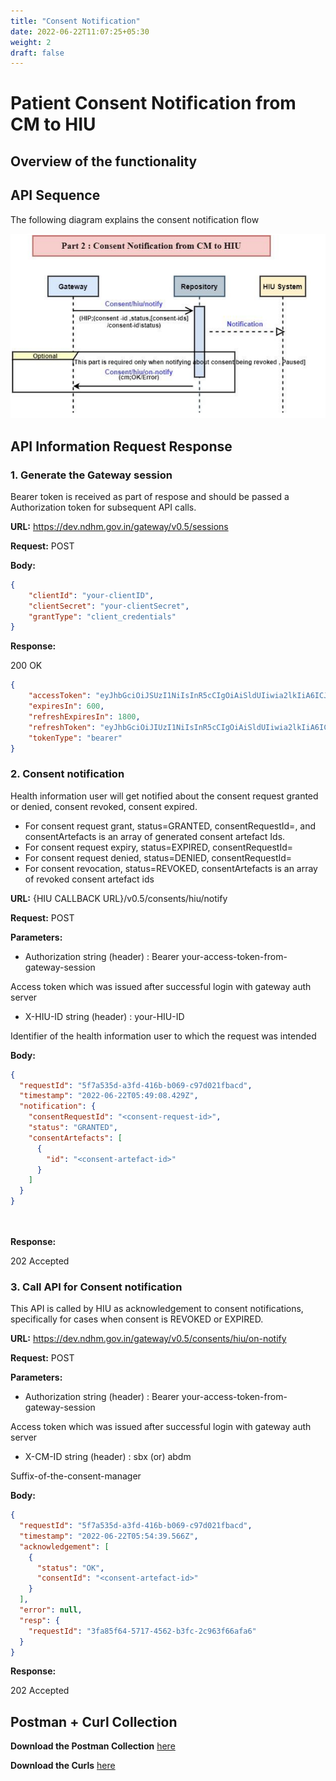 ```yaml
---
title: "Consent Notification"
date: 2022-06-22T11:07:25+05:30
weight: 2
draft: false
---
```







# Patient Consent Notification from CM to HIU

## Overview of the functionality



## API Sequence

The following diagram explains the consent notification flow

![Consention of Consent Request](./consent_notification_from_CM_to_HIU.PNG)


## API Information Request Response


### 1. Generate the Gateway session

Bearer token is received as part of respose and should be passed a Authorization token for subsequent API calls.

**URL:** https://dev.ndhm.gov.in/gateway/v0.5/sessions

**Request:** POST  

**Body:**

```json
{
    "clientId": "your-clientID",
    "clientSecret": "your-clientSecret",
    "grantType": "client_credentials"
}
```

**Response:** 

200   OK

```json
{
    "accessToken": "eyJhbGciOiJSUzI1NiIsInR5cCIgOiAiSldUIiwia2lkIiA6ICJBbFJiNVdDbThUbTlFSl9JZk85ejA2ajlvQ3Y1MXBLS0ZrbkdiX1RCdkswIn0.eyJleHAiOjE2NTMzNjkyNTYsImlhdCI6MTY1MzM2ODY1NnR",
    "expiresIn": 600,
    "refreshExpiresIn": 1800,
    "refreshToken": "eyJhbGciOiJIUzI1NiIsInR5cCIgOiAiSldUIiwia2lkIiA6ICIyMWU5NzA4OS00ZTcxLTQyNGEtOTAzYS1jOTAyMWM1NmFlNWYifQ.eyJleHAiOjE2NTMzNzA0NTYsImlhdCI6MTY1MzM2ODY1NiwianRpIjoi",
    "tokenType": "bearer"
}
```




### 2. Consent notification

Health information user will get notified about the consent request granted or denied, consent revoked, consent expired.

- For consent request grant, status=GRANTED, consentRequestId=<consent-request-id>, and consentArtefacts is an array of generated consent artefact Ids.
- For consent request expiry, status=EXPIRED, consentRequestId=<consent-request-id>
- For consent request denied, status=DENIED, consentRequestId=<consent-request-id>
- For consent revocation, status=REVOKED, consentArtefacts is an array of revoked consent artefact ids

**URL:** {HIU CALLBACK URL}/v0.5/consents/hiu/notify

**Request:** POST  

**Parameters:**

- Authorization string (header) : Bearer your-access-token-from-gateway-session

Access token which was issued after successful login with gateway auth server

- X-HIU-ID string (header) : your-HIU-ID

Identifier of the health information user to which the request was intended
  
**Body:**

```json
{
  "requestId": "5f7a535d-a3fd-416b-b069-c97d021fbacd",
  "timestamp": "2022-06-22T05:49:08.429Z",
  "notification": {
    "consentRequestId": "<consent-request-id>",
    "status": "GRANTED",
    "consentArtefacts": [
      {
        "id": "<consent-artefact-id>"
      }
    ]
  }
}

    
```

**Response:**

202 	Accepted


    
### 3. Call API for Consent notification

This API is called by HIU as acknowledgement to consent notifications, specifically for cases when consent is REVOKED or EXPIRED.

**URL:** https://dev.ndhm.gov.in/gateway/v0.5/consents/hiu/on-notify

**Request:** POST  
    
**Parameters:**

- Authorization string (header) : Bearer your-access-token-from-gateway-session

Access token which was issued after successful login with gateway auth server

- X-CM-ID string (header) :  sbx (or) abdm

Suffix-of-the-consent-manager

**Body:**

```json
{
  "requestId": "5f7a535d-a3fd-416b-b069-c97d021fbacd",
  "timestamp": "2022-06-22T05:54:39.566Z",
  "acknowledgement": [
    {
      "status": "OK",
      "consentId": "<consent-artefact-id>"
    }
  ],
  "error": null,
  "resp": {
    "requestId": "3fa85f64-5717-4562-b3fc-2c963f66afa6"
  }
}

```


**Response:**

202 	Accepted













## Postman + Curl Collection 

**Download the Postman Collection** [here](/abdm-docs/Postman/)

**Download the Curls** [here](/abdm-docs/Curls/)
